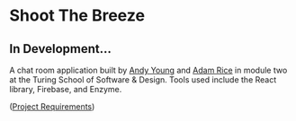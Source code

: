 # Shoot The Breeze

## In Development...

A chat room application built by [Andy Young](https://github.com/andy-young) and [Adam Rice](https://github.com/adam-rice) in module two at the Turing School of Software & Design. Tools used include the React library, Firebase, and Enzyme.

([Project Requirements](http://frontend.turing.io/projects/shoot-the-breeze))
